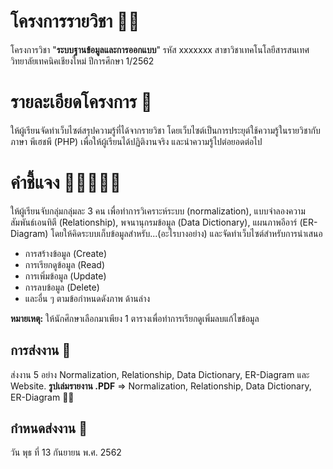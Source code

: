 ﻿# โครงการรายวิชา 🐱‍🏍
โครงการวิชา "**ระบบฐานข้อมูลและการออกแบบ**" 
รหัส xxxxxxx สาขาวิชาเทคโนโลยีสารสนเทศวิทยาลัยเทคนิคเชียงใหม่ ปีการศึกษา 1/2562
# รายละเอียดโครงการ 👻
ให้ผู้เรียนจัดทำเว็บไซต์สรุปความรู้ที่ได้จากรายวิชา โดยเว็บไซต์เป็นการประยุต์ใช้ความรู้ในรายวิชากับภาษา พีเฮชพี (PHP) เพื่อให้ผู้เรียนได้ปฏิติงานจริง และนำความรู้ไปต่อยอดต่อไป
# คำชี้แจง 👩🏾‍🤝‍🧑🏻
 ให้ผู้เรียนจับกลุ่มกลุ่มละ 3 คน เพื่อทำการวิเคราะห์ระบบ (normalization), แบบจำลองความสัมพันธ์เอนทิตี (Relationship), พจนานุกรมข้อมูล (Data Dictionary), แผนภาพอีอาร์ (ER-Diagram) โดยให้คิดระบบเก็บข้อมูลสำหรับ...(อะไรบางอย่าง) และจัดทำเว็บไซต์สำหรับการนำเสนอ
 - การสร้างข้อมูล (Create)
 - การเรียกดูข้อมูล (Read)
 - การเพิ่มข้อมูล (Update)
 - การลบข้อมูล (Delete)
 - และอื่น ๆ ตามข้อกำหนดดังภาพ ด้านล่าง

**หมายเหตุ:** ให้นักศึกษาเลือกมาเพียง 1 ตารางเพื่อทำการเรียกดูเพิ่มลบแก้ไขข้อมูล

## การส่งงาน 🙂
ส่งงาน 5 อย่าง Normalization, Relationship, Data Dictionary, ER-Diagram และ Website.
**รูปเล่มรายงาน .PDF** => Normalization, Relationship, Data Dictionary, ER-Diagram 🧨🎈

## กำหนดส่งงาน 📅
วัน พุธ ที่ 13 กันยายน พ.ศ. 2562

<!-- ![ตัวอย่างหน้าเว็บไซต์](https://uppic.cc/d/5bsb)
![ตัวอย่างหน้าบันทึกข้อมูล](https://uppic.cc/d/5bsR)
![สร้างฐานจข้อมูลสำเร็จ](https://uppic.cc/d/5bs4)
![ลบข้อมูลสำเร็จ](https://uppic.cc/d/5bsS)
![ตัวอย่างฟอร์มกรอกข้อมูล](https://uppic.cc/d/5bsQ) -->
